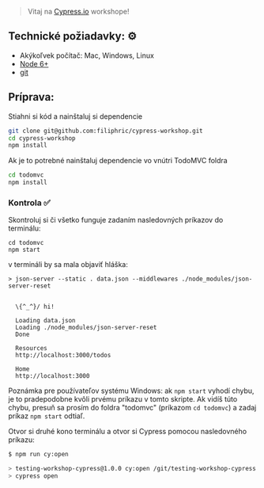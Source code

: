 > Vitaj na [Cypress.io](https://www.cypress.io/) workshope!

## Technické požiadavky: ⚙️

- Akýkoľvek počítač: Mac, Windows, Linux
- [Node 6+](https://nodejs.org/)
- [git](https://git-scm.com)

## Príprava:  
Stiahni si kód a nainštaluj si dependencie

```bash
git clone git@github.com:filiphric/cypress-workshop.git
cd cypress-workshop
npm install
```

Ak je to potrebné nainštaluj dependencie vo vnútri TodoMVC foldra

```bash
cd todomvc
npm install
```

### Kontrola ✅

Skontroluj si či všetko funguje zadaním nasledovných príkazov do terminálu:

```shell
cd todomvc
npm start
```

v termináli by sa mala objaviť hláška:

```text
> json-server --static . data.json --middlewares ./node_modules/json-server-reset


  \{^_^}/ hi!

  Loading data.json
  Loading ./node_modules/json-server-reset
  Done

  Resources
  http://localhost:3000/todos

  Home
  http://localhost:3000
```

Poznámka pre používateľov systému Windows: ak `npm start` vyhodí chybu, je to pradepodobne kvôli prvému príkazu v tomto skripte. Ak vidíš túto chybu, presuň sa prosím do foldra "todomvc" (príkazom `cd todomvc`) a zadaj príkaz `npm start` odtiaľ.

Otvor si druhé kono terminálu a otvor si Cypress pomocou nasledovného príkazu:

```bash
$ npm run cy:open

> testing-workshop-cypress@1.0.0 cy:open /git/testing-workshop-cypress
> cypress open
```

<!-- ## Application 💾

[Vue.js](https://vuejs.org/) + [Vuex](https://vuex.vuejs.org/) + REST server application that we are going to test is in the folder `todomvc`. This application and its full testing is described in [this blog post](https://www.cypress.io/blog/2017/11/28/testing-vue-web-application-with-vuex-data-store-and-rest-backend/). The application should run fine without network access.

## Slides 🖥

See the presentation at [https://gitpitch.com/filiphric/cypress-workshop][presentation] with the starting file in [PITCHME.md](PITCHME.md) presented using [GitPitch](https://gitpitch.com/). The pitch file includes files from the [slides](slides) folder. Students should open the [presentation slides][presentation] and follow along. You can also show each section separately by clicking on the "slides" link in the table below. The full presentation includes all these presentations.

[presentation]: https://gitpitch.com/filiphric/cypress-workshop

## Content 🗂

### Beginner

|                            | topic                                  | folder                                                               | contents                                                           | slides                                                                                  |
| -------------------------- | -------------------------------------- | -------------------------------------------------------------------- | ------------------------------------------------------------------ | --------------------------------------------------------------------------------------- |
| [🔗](#intro)               | Introduction, TodoMVC application      | [todomvc](todomvc)                                                   | [intro.md](slides/intro/PITCHME.md)                                | [link](https://gitpitch.com/filiphric/cypress-workshop?p=slides/intro)                  |
| [🔗](#start)               | Loading page                           | [00-start](00-start)                                                 | [00-start](slides/00-start/PITCHME.md)                             | [link](https://gitpitch.com/filiphric/cypress-workshop?p=slides/00-start)               |
| [🔗](#basic)               | `cypress open` vs `cypress run`        | [01-basic](cypress/integration/01-basic)                             | [01-basic](slides/01-basic/PITCHME.md)                             | [link](https://gitpitch.com/filiphric/cypress-workshop?p=slides/01-basic)               |
| [🔗](#adding-items)        | Adding items test, `cypress.json` file | [02-adding-items](cypress/integration/02-adding-items)               | [02-adding-items](slides/02-adding-items/PITCHME.md)               | [link](https://gitpitch.com/filiphric/cypress-workshop?p=slides/02-adding-items)        |
| [🔗](#selector-playground) | Selector Playground                    | [03-selector-playground](cypress/integration/03-selector-playground) | [03-selector-playground](slides/03-selector-playground/PITCHME.md) | [link](https://gitpitch.com/filiphric/cypress-workshop?p=slides/03-selector-playground) |
| [🔗](#reset-state)         | Reset database using `cy.request`      | [04-reset-state](cypress/integration/04-reset-state)                 | [04-reset-state](slides/04-reset-state/PITCHME.md)                 | [link](https://gitpitch.com/filiphric/cypress-workshop?p=slides/04-reset-state)         |
| [🔗](#xhr)                 | Spy and stub XHR requests, fixtures    | [05-xhr](cypress/integration/05-xhr)                                 | [05-xhr](slides/05-xhr/PITCHME.md)                                 | [link](https://gitpitch.com/filiphric/cypress-workshop?p=slides/05-xhr)                 |
| [🔗](#app-data-store)      | Access application code and data       | [06-app-data-store](cypress/integration/06-app-data-store)           | [06-app-data-store](slides/06-app-data-store/PITCHME.md)           | [link](https://gitpitch.com/filiphric/cypress-workshop?p=slides/06-app-data-store)      |

### Intermediate
|                        | topic                        | folder                                                       | contents                                                   | slides                                                                              |
| ---------------------- | ---------------------------- | ------------------------------------------------------------ | ---------------------------------------------------------- | ----------------------------------------------------------------------------------- |
| [🔗](#ci)              | Setting up E2E tests on CI   | [07-ci](cypress/integration/07-ci)                           | [07-ci](slides/07-ci/PITCHME.md)                           | [link](https://gitpitch.com/filiphric/cypress-workshop?p=slides/07-ci)              |
| [🔗](#dashboard)       | Setting up Cypress Dashboard | [07-ci](cypress/integration/07-ci)                           | [08-dashboard](slides/08-dashboard/PITCHME.md)             | [link](https://gitpitch.com/filiphric/cypress-workshop?p=slides/08-dashboard)       |
| [🔗](#reporters)       | Test reporters               | -                                                            | [09-reporters](slides/09-reporters/PITCHME.md)             | [link](https://gitpitch.com/filiphric/cypress-workshop?p=slides/09-reporters)       |
| [🔗](#configuration)   | Configuration                | -                                                            | [10-configuration](slides/10-configuration/PITCHME.md)     | [link](https://gitpitch.com/filiphric/cypress-workshop?p=slides/10-configuration)   |
| [🔗](#retry-ability)   | Retry-ability                | [11-retry-ability](cypress/integration/11-retry-ability)     | [11-retry-ability](slides/11-retry-ability/PITCHME.md)     | [link](https://gitpitch.com/filiphric/cypress-workshop?p=slides/11-retry-ability)   |
| [🔗](#custom-commands) | Custom commands              | [12-custom-commands](cypress/integration/12-custom-commands) | [12-custom-commands](slides/12-custom-commands/PITCHME.md) | [link](https://gitpitch.com/filiphric/cypress-workshop?p=slides/12-custom-commands) |

### Advanced
|                          | topic                       | folder                                                                 | contents                                                       | slides                                                                                |
| ------------------------ | --------------------------- | ---------------------------------------------------------------------- | -------------------------------------------------------------- | ------------------------------------------------------------------------------------- |
| [🔗](#app-actions)       | Page Objects vs App Actions | [13-app-actions](cypress/integration/13-app-actions)                   | [13-app-actions](slides/13-app-actions/PITCHME.md)             | [link](https://gitpitch.com/filiphric/cypress-workshop?p=slides/13-app-actions)       |
| [🔗](#fixtures)          | Fixtures                    | [14-fixtures](cypress/integration/14-fixtures)                         | [14-fixtures](slides/14-fixtures/PITCHME.md)                   | [link](https://gitpitch.com/filiphric/cypress-workshop?p=slides/14-fixtures)          |
| [🔗](#debugging)         | Debugging                   | [02-adding-items/demo.js](cypress/integration/02-adding-items/demo.js) | [15-debugging](slides/15-debugging/PITCHME.md)                 | [link](https://gitpitch.com/filiphric/cypress-workshop?p=slides/15-debugging)         |
| [🔗](#preprocessors)     | Preprocessors               | [16-preprocessors](cypress/integration/16-preprocessors)               | [16-preprocessors](slides/16-preprocessors/PITCHME.md)         | [link](https://gitpitch.com/filiphric/cypress-workshop?p=slides/16-preprocessors)     |
| [🔗](#component-testing) | Component testing           | [17-component-testing](cypress/integration/17-component-testing)       | [17-component-testing](slides/17-component-testing/PITCHME.md) | [link](https://gitpitch.com/filiphric/cypress-workshop?p=slides/17-component-testing) |
| [🔗](#backend)           | Backend code                | [18-backend](cypress/integration/18-backend)                           | [18-backend](slides/18-backend/PITCHME.md)                     | [link](https://gitpitch.com/filiphric/cypress-workshop?p=slides/18-backend)           |
| [🔗](#code-coverage)     | Code coverage               | [19-code-coverage](cypress/integration/19-code-coverage)               | [19-code-coverage](slides/19-code-coverage/PITCHME.md)         | [link](https://gitpitch.com/filiphric/cypress-workshop?p=slides/19-code-coverage)     |
|                          | The end                     | -                                                                      | [end](slides/end/PITCHME.md)                                   | [link](https://gitpitch.com/filiphric/cypress-workshop?p=slides/end)                  |

## For speakers 🎙

This workshop can take all day, but you can pick the sections you are interested in teaching at will and customize it into any time duration. Everyone is coding for the most part, except for CI and the Cypress Dashboard sections, where the usage was shown via slides and actual sites.

During the workshop, keep the `todomvc` app running in one shell, while each section `01-basic`, `02-...`, `03-...` etc. has its own Cypress and specs subfolders `cypress/integration/...`. Usually a spec has several tests with placeholder comments. The workshop attendees are expected to make the tests pass using the knowledge from the slides and hints (and [Cypress documentation](https://docs.cypress.io/)). Note that most folders have a prepared `spec.js` file and an `answer.js` file. The `answer.js` file is ignored by Cypress using a setting in `cypress.json`.

The only exception is the folder `00-start`. This is a folder for students to see how Cypress scaffolds example specs when you open Cypress for the very first time. In this folder students should execute...

```
cd 00-start
npm run cy:open
```

...and see the list of created example specs.

The slides can be shown directly via the [presentation link][presentation] above. The Markdown files in [slides](slides) folder also has a little bit of speaker notes.

Every time a new Todo is saved or deleted, it changes file `todomvc/data.json`. To reset the list back to empty run `npm run reset` command.

## Additional information 🗃

- https://www.cypress.io/
- https://docs.cypress.io/
- https://docs.cypress.io/api/api/table-of-contents.html -->